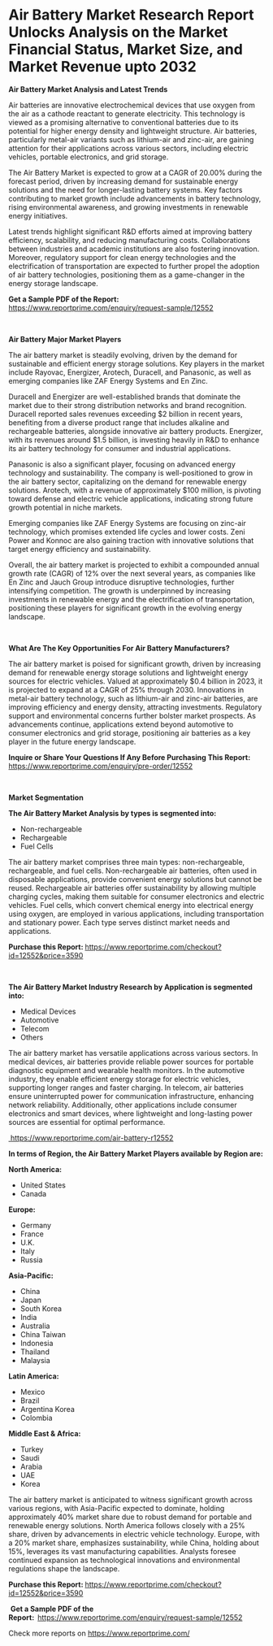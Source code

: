 <p><h1>Air Battery Market Research Report Unlocks Analysis on the Market Financial Status, Market Size, and Market Revenue upto 2032</h1></p><p><strong>Air Battery Market Analysis and Latest Trends</strong></p>
<p><p>Air batteries are innovative electrochemical devices that use oxygen from the air as a cathode reactant to generate electricity. This technology is viewed as a promising alternative to conventional batteries due to its potential for higher energy density and lightweight structure. Air batteries, particularly metal-air variants such as lithium-air and zinc-air, are gaining attention for their applications across various sectors, including electric vehicles, portable electronics, and grid storage.</p><p>The Air Battery Market is expected to grow at a CAGR of 20.00% during the forecast period, driven by increasing demand for sustainable energy solutions and the need for longer-lasting battery systems. Key factors contributing to market growth include advancements in battery technology, rising environmental awareness, and growing investments in renewable energy initiatives. </p><p>Latest trends highlight significant R&D efforts aimed at improving battery efficiency, scalability, and reducing manufacturing costs. Collaborations between industries and academic institutions are also fostering innovation. Moreover, regulatory support for clean energy technologies and the electrification of transportation are expected to further propel the adoption of air battery technologies, positioning them as a game-changer in the energy storage landscape.</p></p>
<p><strong>Get a Sample PDF of the Report:&nbsp;</strong> <a href="https://www.reportprime.com/enquiry/request-sample/12552?utm_campaign=2950&utm_medium=2&utm_source=Github&utm_content=ia&utm_term=19032025&utm_id=air-battery">https://www.reportprime.com/enquiry/request-sample/12552</a></p>
<p>&nbsp;</p>
<p><strong>Air Battery Major Market Players</strong></p>
<p><p>The air battery market is steadily evolving, driven by the demand for sustainable and efficient energy storage solutions. Key players in the market include Rayovac, Energizer, Arotech, Duracell, and Panasonic, as well as emerging companies like ZAF Energy Systems and En Zinc.</p><p>Duracell and Energizer are well-established brands that dominate the market due to their strong distribution networks and brand recognition. Duracell reported sales revenues exceeding $2 billion in recent years, benefiting from a diverse product range that includes alkaline and rechargeable batteries, alongside innovative air battery products. Energizer, with its revenues around $1.5 billion, is investing heavily in R&D to enhance its air battery technology for consumer and industrial applications.</p><p>Panasonic is also a significant player, focusing on advanced energy technology and sustainability. The company is well-positioned to grow in the air battery sector, capitalizing on the demand for renewable energy solutions. Arotech, with a revenue of approximately $100 million, is pivoting toward defense and electric vehicle applications, indicating strong future growth potential in niche markets.</p><p>Emerging companies like ZAF Energy Systems are focusing on zinc-air technology, which promises extended life cycles and lower costs. Zeni Power and Konnoc are also gaining traction with innovative solutions that target energy efficiency and sustainability.</p><p>Overall, the air battery market is projected to exhibit a compounded annual growth rate (CAGR) of 12% over the next several years, as companies like En Zinc and Jauch Group introduce disruptive technologies, further intensifying competition. The growth is underpinned by increasing investments in renewable energy and the electrification of transportation, positioning these players for significant growth in the evolving energy landscape.</p></p>
<p>&nbsp;</p>
<p><strong>What Are The Key Opportunities For Air Battery Manufacturers?</strong></p>
<p><p>The air battery market is poised for significant growth, driven by increasing demand for renewable energy storage solutions and lightweight energy sources for electric vehicles. Valued at approximately $0.4 billion in 2023, it is projected to expand at a CAGR of 25% through 2030. Innovations in metal-air battery technology, such as lithium-air and zinc-air batteries, are improving efficiency and energy density, attracting investments. Regulatory support and environmental concerns further bolster market prospects. As advancements continue, applications extend beyond automotive to consumer electronics and grid storage, positioning air batteries as a key player in the future energy landscape.</p></p>
<p><strong>Inquire or Share Your Questions If Any Before Purchasing This Report:</strong> <a href="https://www.reportprime.com/enquiry/pre-order/12552?utm_campaign=2950&utm_medium=2&utm_source=Github&utm_content=ia&utm_term=19032025&utm_id=air-battery">https://www.reportprime.com/enquiry/pre-order/12552</a></p>
<p>&nbsp;</p>
<p><strong>Market Segmentation</strong></p>
<p><strong>The Air Battery Market Analysis by types is segmented into:</strong></p>
<p><ul><li>Non-rechargeable</li><li>Rechargeable</li><li>Fuel Cells</li></ul></p>
<p><p>The air battery market comprises three main types: non-rechargeable, rechargeable, and fuel cells. Non-rechargeable air batteries, often used in disposable applications, provide convenient energy solutions but cannot be reused. Rechargeable air batteries offer sustainability by allowing multiple charging cycles, making them suitable for consumer electronics and electric vehicles. Fuel cells, which convert chemical energy into electrical energy using oxygen, are employed in various applications, including transportation and stationary power. Each type serves distinct market needs and applications.</p></p>
<p><strong>Purchase this Report:&nbsp;</strong><a href="https://www.reportprime.com/checkout?id=12552&price=3590&utm_campaign=2950&utm_medium=2&utm_source=Github&utm_content=ia&utm_term=19032025&utm_id=air-battery">https://www.reportprime.com/checkout?id=12552&price=3590</a></p>
<p>&nbsp;</p>
<p><strong>The Air Battery Market Industry Research by Application is segmented into:</strong></p>
<p><ul><li>Medical Devices</li><li>Automotive</li><li>Telecom</li><li>Others</li></ul></p>
<p><p>The air battery market has versatile applications across various sectors. In medical devices, air batteries provide reliable power sources for portable diagnostic equipment and wearable health monitors. In the automotive industry, they enable efficient energy storage for electric vehicles, supporting longer ranges and faster charging. In telecom, air batteries ensure uninterrupted power for communication infrastructure, enhancing network reliability. Additionally, other applications include consumer electronics and smart devices, where lightweight and long-lasting power sources are essential for optimal performance.</p></p>
<p><a href="https://www.reportprime.com/air-battery-r12552?utm_campaign=2950&utm_medium=2&utm_source=Github&utm_content=ia&utm_term=19032025&utm_id=air-battery">&nbsp;https://www.reportprime.com/air-battery-r12552</a></p>
<p><strong>In terms of Region, the Air Battery Market Players available by Region are:</strong></p>
<p>
    <p> <strong> North America: </strong>
        <ul>
            <li>United States</li>
            <li>Canada</li>
        </ul>
        </p> 
    <p> <strong> Europe: </strong>
        <ul>
            <li>Germany</li>
            <li>France</li>
            <li>U.K.</li>
            <li>Italy</li>
            <li>Russia</li>
        </ul>
        </p> 
    <p> <strong> Asia-Pacific: </strong>
        <ul>
            <li>China</li>
            <li>Japan</li>
            <li>South Korea</li>
            <li>India</li>
            <li>Australia</li>
            <li>China Taiwan</li>
            <li>Indonesia</li>
            <li>Thailand</li>
            <li>Malaysia</li>
        </ul>
        </p> 
    <p> <strong> Latin America: </strong>
        <ul>
            <li>Mexico</li>
            <li>Brazil</li>
            <li>Argentina Korea</li>
            <li>Colombia</li>
        </ul>
        </p> 
    <p> <strong> Middle East & Africa: </strong>
        <ul>
            <li>Turkey</li>
            <li>Saudi</li>
            <li>Arabia</li>
            <li>UAE</li>
            <li>Korea</li>
        </ul>
    </p>
    </p>
<p><p>The air battery market is anticipated to witness significant growth across various regions, with Asia-Pacific expected to dominate, holding approximately 40% market share due to robust demand for portable and renewable energy solutions. North America follows closely with a 25% share, driven by advancements in electric vehicle technology. Europe, with a 20% market share, emphasizes sustainability, while China, holding about 15%, leverages its vast manufacturing capabilities. Analysts foresee continued expansion as technological innovations and environmental regulations shape the landscape.</p></p>
<p><strong>Purchase this Report: </strong><a href="https://www.reportprime.com/checkout?id=12552&price=3590&utm_campaign=2950&utm_medium=2&utm_source=Github&utm_content=ia&utm_term=19032025&utm_id=air-battery">https://www.reportprime.com/checkout?id=12552&price=3590</a></p>
<p>&nbsp;<strong>Get a Sample PDF of the Report:&nbsp;&nbsp;</strong><a href="https://www.reportprime.com/enquiry/request-sample/12552?utm_campaign=2950&utm_medium=2&utm_source=Github&utm_content=ia&utm_term=19032025&utm_id=air-battery">https://www.reportprime.com/enquiry/request-sample/12552</a></p>
<p><strong></strong></p>
<p>Check more reports on <a href="https://www.reportprime.com/?utm_campaign=2950&utm_medium=2&utm_source=Github&utm_content=ia&utm_term=19032025&utm_id=air-battery">https://www.reportprime.com/</a></p>